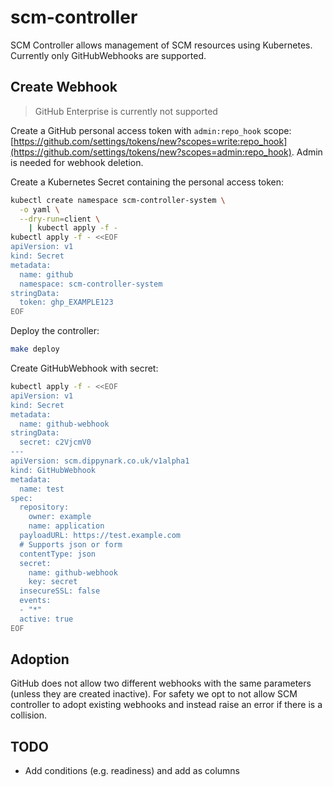 # scm-controller

SCM Controller allows management of SCM resources using Kubernetes. Currently only GitHubWebhooks
are supported.

## Create Webhook

> GitHub Enterprise is currently not supported

Create a GitHub personal access token with `admin:repo_hook` scope:
[https://github.com/settings/tokens/new?scopes=write:repo_hook](https://github.com/settings/tokens/new?scopes=admin:repo_hook).
Admin is needed for webhook deletion.

Create a Kubernetes Secret containing the personal access token:

```sh
kubectl create namespace scm-controller-system \
  -o yaml \
  --dry-run=client \
    | kubectl apply -f -
kubectl apply -f - <<EOF
apiVersion: v1
kind: Secret
metadata:
  name: github
  namespace: scm-controller-system
stringData:
  token: ghp_EXAMPLE123
EOF
```

Deploy the controller:

```sh
make deploy
```

Create GitHubWebhook with secret:

```sh
kubectl apply -f - <<EOF
apiVersion: v1
kind: Secret
metadata:
  name: github-webhook
stringData:
  secret: c2VjcmV0
---
apiVersion: scm.dippynark.co.uk/v1alpha1
kind: GitHubWebhook
metadata:
  name: test
spec:
  repository:
    owner: example
    name: application
  payloadURL: https://test.example.com
  # Supports json or form
  contentType: json
  secret:
    name: github-webhook
    key: secret
  insecureSSL: false
  events:
  - "*"
  active: true
EOF
```

## Adoption

GitHub does not allow two different webhooks with the same parameters (unless they are created
inactive). For safety we opt to not allow SCM controller to adopt existing webhooks and instead
raise an error if there is a collision.

## TODO

- Add conditions (e.g. readiness) and add as columns
